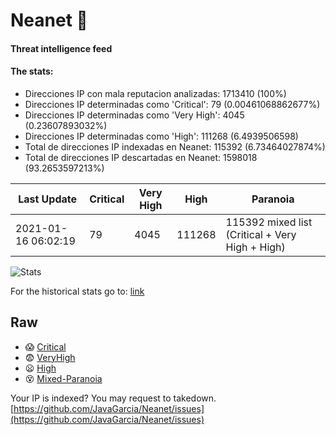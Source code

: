 # Neanet :hocho:
#### Threat intelligence feed
#### The stats:

- Direcciones IP con mala reputacion analizadas: 1713410 (100%)
- Direcciones IP determinadas como 'Critical':  79 (0.00461068862677%)
- Direcciones IP determinadas como 'Very High':  4045 (0.23607893032%)
- Direcciones IP determinadas como 'High':  111268 (6.4939506598)
- Total de direcciones IP indexadas en Neanet:  115392 (6.73464027874%)
- Total de direcciones IP descartadas en Neanet:  1598018 (93.2653597213%)

| Last Update | Critical | Very High | High | Paranoia |
| --- | --- | --- | --- | --- |
| 2021-01-16 06:02:19 | 79 | 4045 | 111268 | 115392 mixed list (Critical + Very High + High)|

![Stats](https://docs.google.com/spreadsheets/d/e/2PACX-1vSnaNMIXVabIpDJjufMlzH7poXnshF3mgd8Is1g9ytUEzVsP5my4Trn8f-xkoLLQ38xpL3HtmUexLo6/pubchart?oid=501124687&format=image)

For the historical stats go to: [link](/stats.csv)
## Raw
- :scream: [Critical](https://raw.githubusercontent.com/JavaGarcia/Neanet/master/blacklists/neanet_critical.txt)
- :fearful: [VeryHigh](https://raw.githubusercontent.com/JavaGarcia/Neanet/master/blacklists/neanet_veryHigh.txtt)
- :frowning: [High](https://raw.githubusercontent.com/JavaGarcia/Neanet/master/blacklists/neanet_high.txt)
- :dizzy_face: [Mixed-Paranoia](https://raw.githubusercontent.com/JavaGarcia/Neanet/master/blacklists/neanet_all.txt)


Your IP is indexed? You may request to takedown. [https://github.com/JavaGarcia/Neanet/issues](https://github.com/JavaGarcia/Neanet/issues)












































































































































































































































































































































































































































































































































































































































































































































































































































































































































































































































































































































































































































































































































































































































































































































































































































































































































































































































































































































































































































































































































































































































































































































































































































































































































































































































































































































































































































































































































































































































































































































































































































































































































































































































































































































































































































































